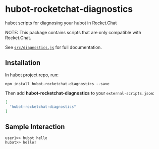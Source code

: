 # hubot-rocketchat-diagnostics

hubot scripts for diagnosing your hubot in Rocket.Chat

NOTE: This package contains scripts that are only compatible with Rocket.Chat.

See [`src/diagnostics.js`](src/diagnostics.js) for full documentation.

## Installation

In hubot project repo, run:

`npm install hubot-rocketchat-diagnostics --save`

Then add **hubot-rocketchat-diagnostics** to your `external-scripts.json`:

```json
[
  "hubot-rocketchat-diagnostics"
]
```

## Sample Interaction

```
user1>> hubot hello
hubot>> hello!
```
